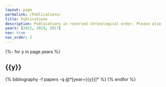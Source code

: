 ```yaml
---
layout: page
permalink: /Publications/
title: Publications
description: Publications in reversed chronological order. Please also see my Google Scholar profile for an updated list.
years: [2021, 2019, 2017]
nav: true
nav_order: 2
---
```

<!-- _pages/publications.md -->
<div class="publications">

{%- for y in page.years %}
  <h2 class="year">{{y}}</h2>
  {% bibliography -f papers -q @*[year={{y}}]* %}
{% endfor %}

</div>

